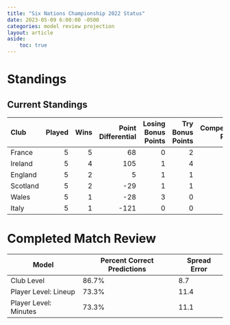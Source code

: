 ```yaml
---  
title: "Six Nations Championship 2022 Status"  
date: 2023-05-09 6:00:00 -0500  
categories: model review projection  
layout: article  
aside:  
    toc: true  
---
```

# Standings

## Current Standings


| Club     |   Played |   Wins |   Point Differential |   Losing Bonus Points |   Try Bonus Points |   Competition Points |
|:---------|---------:|-------:|---------------------:|----------------------:|-------------------:|---------------------:|
| France   |        5 |      5 |                   68 |                     0 |                  2 |                   22 |
| Ireland  |        5 |      4 |                  105 |                     1 |                  4 |                   21 |
| England  |        5 |      2 |                    5 |                     1 |                  1 |                   10 |
| Scotland |        5 |      2 |                  -29 |                     1 |                  1 |                   10 |
| Wales    |        5 |      1 |                  -28 |                     3 |                  0 |                    7 |
| Italy    |        5 |      1 |                 -121 |                     0 |                  0 |                    4 |



# Completed Match Review


| Model | Percent Correct Predictions | Spread Error |
| ------ | ------ | ------ |
| Club Level | 86.7% | 8.7 |
| Player Level: Lineup | 73.3% | 11.4 |
| Player Level: Minutes | 73.3% | 11.1 |


